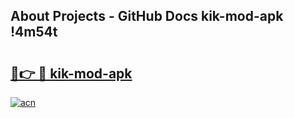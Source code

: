 ## About Projects - GitHub Docs kik-mod-apk !4m54t

# <h2><a href="https://andorid.site?title=kik-mod-apk&ref=19M">🔗👉 🔴 kik-mod-apk</a></h2>

[![acn](https://github.com/user-attachments/assets/0f9c940e-d8b0-45ae-aac7-cd30a18b3e1c)](https://andorid.site?title=kik-mod-apk&ref=19M)
